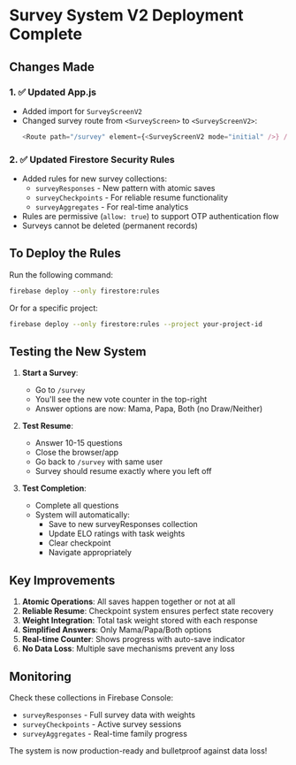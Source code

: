 # Survey System V2 Deployment Complete

## Changes Made

### 1. ✅ Updated App.js
- Added import for `SurveyScreenV2`
- Changed survey route from `<SurveyScreen>` to `<SurveyScreenV2>`:
  ```javascript
  <Route path="/survey" element={<SurveyScreenV2 mode="initial" />} />
  ```

### 2. ✅ Updated Firestore Security Rules
- Added rules for new survey collections:
  - `surveyResponses` - New pattern with atomic saves
  - `surveyCheckpoints` - For reliable resume functionality
  - `surveyAggregates` - For real-time analytics
- Rules are permissive (`allow: true`) to support OTP authentication flow
- Surveys cannot be deleted (permanent records)

## To Deploy the Rules

Run the following command:
```bash
firebase deploy --only firestore:rules
```

Or for a specific project:
```bash
firebase deploy --only firestore:rules --project your-project-id
```

## Testing the New System

1. **Start a Survey**:
   - Go to `/survey`
   - You'll see the new vote counter in the top-right
   - Answer options are now: Mama, Papa, Both (no Draw/Neither)

2. **Test Resume**:
   - Answer 10-15 questions
   - Close the browser/app
   - Go back to `/survey` with same user
   - Survey should resume exactly where you left off

3. **Test Completion**:
   - Complete all questions
   - System will automatically:
     - Save to new surveyResponses collection
     - Update ELO ratings with task weights
     - Clear checkpoint
     - Navigate appropriately

## Key Improvements

1. **Atomic Operations**: All saves happen together or not at all
2. **Reliable Resume**: Checkpoint system ensures perfect state recovery
3. **Weight Integration**: Total task weight stored with each response
4. **Simplified Answers**: Only Mama/Papa/Both options
5. **Real-time Counter**: Shows progress with auto-save indicator
6. **No Data Loss**: Multiple save mechanisms prevent any loss

## Monitoring

Check these collections in Firebase Console:
- `surveyResponses` - Full survey data with weights
- `surveyCheckpoints` - Active survey sessions
- `surveyAggregates` - Real-time family progress

The system is now production-ready and bulletproof against data loss!